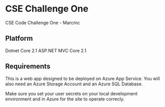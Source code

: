 # CSE Challenge One
CSE Code Challenge One - Marcmc

## Platform
Dotnet Core 2.1
ASP.NET MVC Core 2.1

## Requirements
This is a web app designed to be deployed on Azure App Service. You will also need an Azure Storage Account and an Azure SQL Database.

Make sure you set your user secrets on your local development environment and in Azure for the site to operate correcly.


